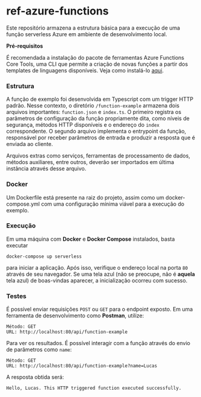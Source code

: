 # ref-azure-functions

Este repositório armazena a estrutura básica para a execução de uma função serverless Azure em ambiente de desenvolvimento local.

**Pré-requisitos**

É recomendada a instalação do pacote de ferramentas Azure Functions Core Tools, uma CLI que permite a criação de novas funções a partir dos templates de linguagens disponíveis. Veja como instalá-lo [aqui](https://github.com/Azure/azure-functions-core-tools#linux).

### Estrutura

A função de exemplo foi desenvolvida em Typescript com um trigger HTTP padrão. Nesse contexto, o diretório `/function-example` armazena dois arquivos importantes: `function.json` e `index.ts`. O primeiro registra os parâmetros de configuração da função propriamente dita, como níveis de segurança, métodos HTTP disponíveis e o endereço do `index` correspondente. O segundo arquivo implementa o entrypoint da função, responsável por receber parâmetros de entrada e produzir a resposta que é enviada ao cliente.

Arquivos extras como serviços, ferramentas de processamento de dados, métodos auxiliares, entre outros, deverão ser importados em última instância através desse arquivo.

### Docker
Um Dockerfile está presente na raiz do projeto, assim como um docker-compose.yml com uma configuração mínima viável para a execução do exemplo.

### Execução
Em uma máquina com **Docker** e **Docker Compose** instalados, basta executar
```
docker-compose up serverless
```
para iniciar a aplicação. Após isso, verifique o endereço local na porta `80` através de seu navegador. Se uma tela azul (não se preocupe, não é **aquela** tela azul) de boas-vindas aparecer, a inicialização ocorreu com sucesso.

### Testes

É possível enviar requisições `POST` ou `GET` para o endpoint exposto. Em uma ferramenta de desenvolvimento como **Postman**, utilize:
```
Método: GET
URL: http://localhost:80/api/function-example
```
Para ver os resultados. É possível interagir com a função através do envio de parâmetros como `name`:

```
Método: GET
URL: http://localhost:80/api/function-example?name=Lucas
```
A resposta obtida será:
```
Hello, Lucas. This HTTP triggered function executed successfully.
```
